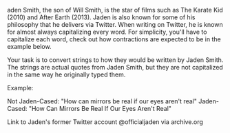 aden Smith, the son of Will Smith, is the star of films such as The Karate Kid (2010) and After Earth (2013). Jaden is also known for some of his philosophy that he delivers via Twitter. When writing on Twitter, he is known for almost always capitalizing every word. For simplicity, you'll have to capitalize each word, check out how contractions are expected to be in the example below.

Your task is to convert strings to how they would be written by Jaden Smith. The strings are actual quotes from Jaden Smith, but they are not capitalized in the same way he originally typed them.

Example:

Not Jaden-Cased: "How can mirrors be real if our eyes aren't real"
Jaden-Cased:     "How Can Mirrors Be Real If Our Eyes Aren't Real"

Link to Jaden's former Twitter account @officialjaden via archive.org